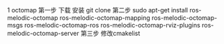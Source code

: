 1 octomap
第一步   下载 安装  git clone
第二步
sudo apt-get install ros-melodic-octomap ros-melodic-octomap-mapping ros-melodic-octomap-msgs ros-melodic-octomap-ros ros-melodic-octomap-rviz-plugins ros-melodic-octomap-server
第三步
修改cmakelist